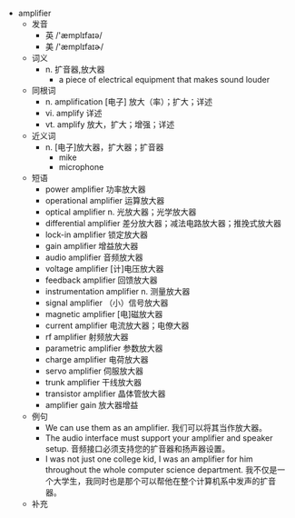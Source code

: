 - amplifier
  - 发音
    - 英 /'æmplɪfaɪə/
    - 美 /'æmplɪfaɪɚ/
  - 词义
    - n. 扩音器,放大器
      - a piece of electrical equipment that makes sound louder
  - 同根词
    - n. amplification [电子] 放大（率）；扩大；详述
    - vi. amplify 详述
    - vt. amplify 放大，扩大；增强；详述
  - 近义词
    - n. [电子]放大器，扩大器；扩音器
      - mike
      - microphone
  - 短语
    - power amplifier 功率放大器
    - operational amplifier 运算放大器
    - optical amplifier n. 光放大器；光学放大器
    - differential amplifier 差分放大器；减法电路放大器；推挽式放大器
    - lock-in amplifier 锁定放大器
    - gain amplifier 增益放大器
    - audio amplifier 音频放大器
    - voltage amplifier [计]电压放大器
    - feedback amplifier 回馈放大器
    - instrumentation amplifier n. 测量放大器
    - signal amplifier （小）信号放大器
    - magnetic amplifier [电]磁放大器
    - current amplifier 电流放大器；电僚大器
    - rf amplifier 射频放大器
    - parametric amplifier 参数放大器
    - charge amplifier 电荷放大器
    - servo amplifier 伺服放大器
    - trunk amplifier 干线放大器
    - transistor amplifier 晶体管放大器
    - amplifier gain 放大器增益
  - 例句
    - We can use them as an amplifier. 我们可以将其当作放大器。
    - The audio interface must support your amplifier and speaker setup. 音频接口必须支持您的扩音器和扬声器设置。
    - I was not just one college kid, I was an amplifier for him throughout the whole computer science department. 我不仅是一个大学生，我同时也是那个可以帮他在整个计算机系中发声的扩音器。
  - 补充
